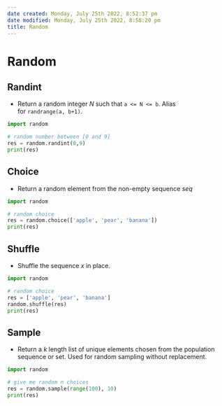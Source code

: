 ```yaml
---
date created: Monday, July 25th 2022, 8:52:37 pm
date modified: Monday, July 25th 2022, 8:58:20 pm
title: Random
---
```


# Random

## Randint

- Return a random integer _N_ such that `a <= N <= b`. Alias for `randrange(a, b+1)`.

```python
import random

# random number between [0 and 9]
res = random.randint(0,9)
print(res)
```

## Choice

- Return a random element from the non-empty sequence _seq_

```python
import random

# random choice
res = random.choice(['apple', 'pear', 'banana'])
print(res)
```

## Shuffle

- Shuffle the sequence _x_ in place.

```python
import random

# random choice
res = ['apple', 'pear', 'banana']
random.shuffle(res)
print(res)
```

## Sample

- Return a _k_ length list of unique elements chosen from the population sequence or set. Used for random sampling without replacement.

```python
import random

# give me random n choices
res = random.sample(range(100), 10)
print(res)
```

